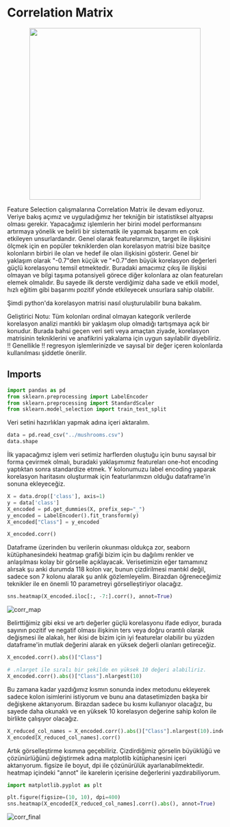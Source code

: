 # Correlation Matrix
<p align="center"><img src="../assets/feature_importance.png" width="400"></p>

Feature Selection çalışmalarına Correlation Matrix ile devam ediyoruz. Veriye bakış açımız ve uyguladığımız her tekniğin bir istatistiksel altyapısı olması gerekir. Yapacağımız işlemlerin her birini model performansını artırmaya yönelik ve belirli bir sistematik ile yapmak başarımı en çok etkileyen unsurlardandır. Genel olarak featurelarımızın, target ile ilişkisini ölçmek için en popüler tekniklerden olan korelasyon matrisi bize basitçe kolonların birbiri ile olan ve hedef ile olan ilişkisini gösterir. Genel bir yaklaşım olarak "-0.7"den küçük ve "+0.7"den büyük korelasyon değerleri güçlü korelasyonu temsil etmektedir. Buradaki amacımız çıkış ile ilişkisi olmayan ve bilgi taşıma potansiyeli görece diğer kolonlara az olan featureları elemek olmalıdır. Bu sayede ilk derste verdiğimiz daha sade ve etkili model, hızlı eğitim gibi başarımı pozitif yönde etkileyecek unsurlara sahip olabilir. 

Şimdi python'da korelasyon matrisi nasıl oluşturulabilir buna bakalım. 

Geliştirici Notu:
Tüm kolonları ordinal olmayan kategorik verilerde korelasyon analizi mantıklı bir yaklaşım olup olmadığı tartışmaya açık bir konudur. Burada bahsi geçen veri seti veya amaçtan ziyade, korelasyon matrisinin tekniklerini ve anafikrini yakalama için uygun sayılabilir diyebiliriz. !! Genellikle !! regresyon işlemlerinizde ve sayısal bir değer içeren kolonlarda kullanılması şiddetle önerilir.

## Imports
```python
import pandas as pd 
from sklearn.preprocessing import LabelEncoder
from sklearn.preprocessing import StandardScaler
from sklearn.model_selection import train_test_split
```

Veri setini hazırlıkları yapmak adına içeri aktaralım.

```python
data = pd.read_csv("../mushrooms.csv")
data.shape
```

İlk yapacağımız işlem veri setimiz harflerden oluştuğu için bunu sayısal bir forma çevirmek olmalı, buradaki yaklaşımımız featureları one-hot encoding yaptıktan sonra standardize etmek. Y kolonumuzu label encoding yaparak korelasyon haritasını oluşturmak için featurlarımızın olduğu dataframe'in sonuna ekleyeceğiz.

```python
X = data.drop(['class'], axis=1)
y = data['class']
X_encoded = pd.get_dummies(X, prefix_sep="_")
y_encoded = LabelEncoder().fit_transform(y)
X_encoded["Class"] = y_encoded

X_encoded.corr()
```

Dataframe üzerinden bu verilerin okunması oldukça zor, seaborn kütüphanesindeki heatmap grafiği bizim için bu dağılımı renkler ve anlaşılması kolay bir görselle açıklayacak. Verisetimizin eğer tamamınız alırsak şu anki durumda 118 kolon var, bunun çizdirilmesi mantıkl değil, sadece son 7 kolonu alarak şu anlık gözlemleyelim. Birazdan öğreneceğimiz teknikler ile en önemli 10 parametreyi görselleştiriyor olacağız.

```python
sns.heatmap(X_encoded.iloc[:, -7:].corr(), annot=True)
```
![corr_map](corr_map.png)

Belirttiğimiz gibi eksi ve artı değerler güçlü korelasyonu ifade ediyor, burada sayının pozitif ve negatif olması ilişkinin ters veya doğru orantılı olarak değişmesi ile alakalı, her ikisi de bizim için iyi featurelar olabilir bu yüzden dataframe'in mutlak değerini alarak en yüksek değerli olanları getireceğiz.

```python
X_encoded.corr().abs()["Class"]

# .nlarget ile sıralı bir şekilde en yüksek 10 değeri alabiliriz.
X_encoded.corr().abs()["Class"].nlargest(10)
```

Bu zamana kadar yazdığımız kısmın sonunda index metodunu ekleyerek sadece kolon isimlerini istiyorum ve bunu ana datasetimizden başka bir değişkene aktarıyorum. Birazdan sadece bu kısmı kullanıyor olacağız, bu sayede daha okunaklı ve en yüksek 10 korelasyon değerine sahip kolon ile birlikte çalışıyor olacağız.

```python
X_reduced_col_names = X_encoded.corr().abs()["Class"].nlargest(10).index
X_encoded[X_reduced_col_names].corr()
```

Artık görselleştirme kısmına geçebiliriz. Çizdirdiğimiz görselin büyüklüğü ve çözünürlüğünü değiştirmek adına matplotlib kütüphanesini içeri aktarıyorum. figsize ile boyut, dpi ile çözünürülük ayarlanabilmektedir. heatmap içindeki "annot" ile karelerin içerisine değerlerini yazdırabiliyorum.

```python
import matplotlib.pyplot as plt

plt.figure(figsize=(10, 10), dpi=400)
sns.heatmap(X_encoded[X_reduced_col_names].corr().abs(), annot=True)
```

![corr_final](cor_finalmap.png)